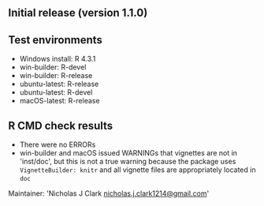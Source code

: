 ## Initial release (version 1.1.0)

## Test environments
* Windows install: R 4.3.1
* win-builder: R-devel
* win-builder: R-release
* ubuntu-latest: R-release
* ubuntu-latest: R-devel
* macOS-latest: R-release

## R CMD check results
* There were no ERRORs
* win-builder and macOS issued WARNINGs that vignettes are not in 'inst/doc', but this is not a true warning because the package uses `VignetteBuilder: knitr` and all vignette files are appropriately located in `doc`

Maintainer: 'Nicholas J Clark <nicholas.j.clark1214@gmail.com>'
